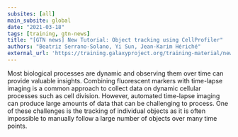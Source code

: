 ```yaml
---
subsites: [all]
main_subsite: global
date: "2021-03-18"
tags: [training, gtn-news]
title: "[GTN news] New Tutorial: Object tracking using CellProfiler"
authors: "Beatriz Serrano-Solano, Yi Sun, Jean-Karim Hériché"
external_url: 'https://training.galaxyproject.org/training-material/news/2021/03/18/tutorial_imaging_cell_profiler.html'
---
```


Most biological processes are dynamic and observing them over time can provide valuable insights. Combining fluorescent markers with time-lapse imaging is a common approach to collect data on dynamic cellular processes such as cell division. However, automated time-lapse imaging can produce large amounts of data that can be challenging to process. One of these challenges is the tracking of individual objects as it is often impossible to manually follow a large number of objects over many time points.

